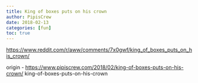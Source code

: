 ```yaml
---
title: King of boxes puts on his crown
author: PipisCrew
date: 2018-02-13
categories: [fun]
toc: true
---
```


https://www.reddit.com/r/aww/comments/7x0gwf/king_of_boxes_puts_on_his_crown/

origin - https://www.pipiscrew.com/2018/02/king-of-boxes-puts-on-his-crown/ king-of-boxes-puts-on-his-crown